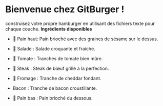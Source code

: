 # Bienvenue chez GitBurger !
construisez votre propre hamburger en utilisant des fichiers texte pour chaque couche.
**Ingrédients disponibles**
- 🥯 Pain haut: Pain brioché avec des graines de sésame sur le dessus.
- 🥬 Salade : Salade croquante et fraîche.

- 🍅 Tomate : Tranches de tomate bien mûre.

- 🥩 Steak : Steak de bœuf grillé à la perfection.

- 🧀 Fromage : Tranche de cheddar fondant.

-  Bacon : Tranche de bacon croustillante.

- 🍞 Pain bas : Pain brioché du dessous.






